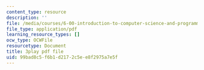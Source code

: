 ```yaml
---
content_type: resource
description: ''
file: /media/courses/6-00-introduction-to-computer-science-and-programming-fall-2008/99bad8c5f6b1d2172c5ee8f2975a7e5f_ENrAsRoR97I.pdf
file_type: application/pdf
learning_resource_types: []
ocw_type: OCWFile
resourcetype: Document
title: 3play pdf file
uid: 99bad8c5-f6b1-d217-2c5e-e8f2975a7e5f
---
```

